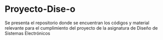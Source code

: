 # Proyecto-Dise-o
Se presenta el repositorio donde se encuentran los códigos y material relevante para el cumplimiento del proyecto de la asignatura de Diseño de Sistemas Electrónicos
